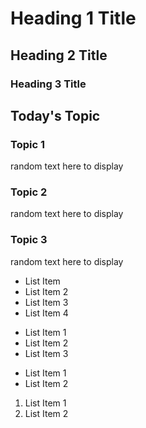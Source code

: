 # Heading 1 Title
## Heading 2 Title
### Heading 3 Title

## Today's Topic

### Topic 1
random text here to display
### Topic 2
random text here to display
### Topic 3
random text here to display

- List Item
- List Item 2
- List Item 3
- List Item 4

* List Item 1
* List Item 2
* List Item 3

+ List Item 1
+ List Item 2

1. List Item 1
2. List Item 2
